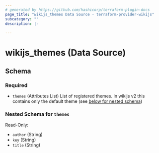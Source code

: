 ```yaml
---
# generated by https://github.com/hashicorp/terraform-plugin-docs
page_title: "wikijs_themes Data Source - terraform-provider-wikijs"
subcategory: ""
description: |-
  
---
```


# wikijs_themes (Data Source)





<!-- schema generated by tfplugindocs -->
## Schema

### Required

- `themes` (Attributes List) List of registered themes. In wikijs v2 this contains only the default theme (see [below for nested schema](#nestedatt--themes))

<a id="nestedatt--themes"></a>
### Nested Schema for `themes`

Read-Only:

- `author` (String)
- `key` (String)
- `title` (String)


